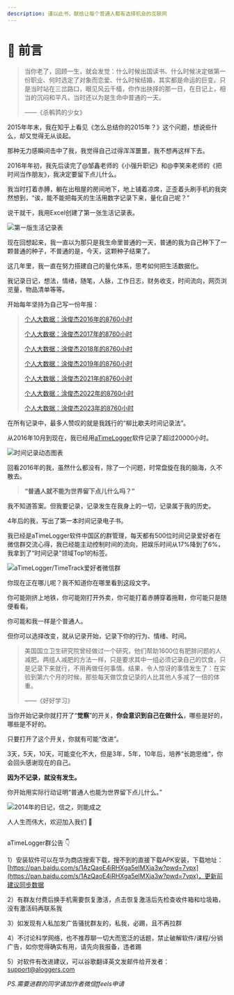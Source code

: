 ```yaml
---
description: 谨以此书，献给让每个普通人都有选择机会的互联网
---
```


# 📖 前言

> 当你老了，回顾一生，就会发觉：什么时候出国读书、什么时候决定做第一份职业、何时选定了对象而恋爱、什么时候结婚，其实都是命运的巨变。只是当时站在三岔路口，眼见风云千樯，你作出抉择的那一日，在日记上，相当的沉闷和平凡，当时还以为是生命中普通的一天。
>
> ——《杀鹌鹑的少女》

2015年年末，我在知乎上看见《怎么总结你的2015年？》这个问题，想说些什么，却又觉得无从谈起。

那种无力感瞬间击中了我，我觉得自己过得浑浑噩噩，我不想再这样下去。

2016年年初，我先后读完了@邹鑫老师的《小强升职记》和@李笑来老师的《把时间当作朋友》，我决定要留下点儿什么。

我当时打着赤膊，躺在出租屋的房间地下，地上铺着凉席，正歪着头刷手机的我突然想到，“诶，能不能把每天的生活用数字记录下来，量化自己呢？”

说干就干，我用Excel创建了第一张生活记录表。

![第一版生活记录表](.gitbook/assets/QQ截图20190808223811.png)

现在回想起来，我一直以为那只是我生命里普通的一天，普通的我为自己种下了一颗普通的种子，不普通的是，今天，这颗种子结果了。

这几年里，我一直在努力搭建自己的量化体系，思考如何把生活数据化。

我记录日记，想法，情绪，随笔，人脉，工作日志，财务收支，时间流向，网页浏览量，物品清单等等。

开始每年坚持为自己写一份年报：

> [个人大数据：涂俊杰2016年的8760小时](https://www.jianshu.com/p/48f17baa5b68)
>
> [个人大数据：涂俊杰2017年的8760小时](https://mp.weixin.qq.com/s?\_\_biz=MzI3MzU5MDA1OQ==\&mid=2247484438\&idx=1\&sn=70dc021c1d0ab16a86625f9bc9677c10\&chksm=eb21b652dc563f44e43d0a3e4a2a360747f39dbca58e717c3a5abaff20fe53c561172c774ca0#rd)
>
> [个人大数据：涂俊杰2018年的8760小时](https://mp.weixin.qq.com/s/QZEl3droA1o3KP1RLooBqA)
>
> [个人大数据：涂俊杰2019年的8760小时](https://mp.weixin.qq.com/s?\_\_biz=MzI3MzU5MDA1OQ==\&mid=2247486123\&idx=1\&sn=1b7f16dd569747991fa2560aab452c4e\&chksm=eb21b8efdc5631f9e1fc4b9266a18b5e6755ba0bdae86d221473d23bc2e6eac7161013c1b55c\&token=1292930385\&lang=zh\_CN#rd)
>
> [个人大数据：涂俊杰2021年的8760小时](https://mp.weixin.qq.com/s/1Ljqp1QG5XXzhwXse5kbOg)
>
> [个人大数据：涂俊杰2022年的8760小时](https://mp.weixin.qq.com/s/phXq\_3Pjs1ifTjN9TWvAhg)
>
> [个人大数据：涂俊杰2023年的8760小时](https://mp.weixin.qq.com/s?\_\_biz=MzI3MzU5MDA1OQ==\&mid=2247488436\&idx=1\&sn=ddfc00a434f4259d561b3ba26d5e2d79\&chksm=eb21a1f0dc5628e64a8c8e6f05c93e7f1f4c52ffbb7fc3125d6e9b694d610faf37639f15c81e\&token=1145682679\&lang=zh\_CN#rd)

在所有记录中，最多人赞叹的就是我践行的“柳比歇夫时间记录法”。

从2016年10月到现在，我已经用[aTimeLogger](http://timetrack.io/)软件记录了超过20000小时。

![时间记录动态图表](.gitbook/assets/TIM图片202003107122158.png)

回看2016年的我，虽然什么都没有，除了一个问题，时常盘旋在我的脑海，久不散去。

> **“普通人就不能为世界留下点儿什么吗？”**

我不知道答案。但我要记录，记录发生在我身上的一切，记录属于我的历史。

4年后的我，写出了第一本时间记录电子书。

我已经是aTimeLogger软件中国区的群管理，每天都有500位时间记录爱好者在微信群交流心得，我已经能主动控制时间的流向，把娱乐时间从17%降到了6%，我拿到了“时间记录”领域Top1的标签。

![aTimeLogger/TimeTrack爱好者微信群](.gitbook/assets/QQ图片20190808233530.jpg)

你现在正在哪儿呢？我不知道你在哪里看到这段文字。

你可能刚挤上地铁，你可能刚打开外卖，你可能打着赤膊穿着拖鞋，你可能只是随便看看。

你可能和我一样是个普通人。

但你可以选择改变，就从记录开始，记录下你的行为、情绪、时间。

> 美国国立卫生研究院曾经做过一个研究，他们帮助1600位有肥胖问题的人减肥。两组人减肥的方法一样，只是要求其中一组必须记录自己的饮食，只是记录下来就行，不用再做任何事情。结果，令人惊讶的事情发生了：在实验到第六个月的时候，那些每天做饮食记录的人比其他人多减了一倍的体重。
>
> ——《好好学习》

当你开始记录你就打开了“**觉察**”的开关，**你会意识到自己在做什么**，哪些是好的，哪些是不好的。

只要打开了这个开关，你就有可能“改进”。

3天，5天，10天，可能变化不大，但是3年，5年，10年后，培养“长跑思维”，你会回头感谢现在的自己。

**因为不记录，就没有发生。**

你开始用实际行动证明“普通人也能为世界留下点儿什么。”

![2014年的日记，信之，则能成之](.gitbook/assets/1565278161\(1\).jpg)

人人生而伟大，欢迎加入我们 🙂

<figure><img src=".gitbook/assets/无标题.png" alt=""><figcaption></figcaption></figure>

aTimeLogger群公告 👇

1）安装软件可以在华为商店搜索下载，搜不到的直接下载APK安装，下载地址：[https://pan.baidu.com/s/1AzQaoE4iRHXga5elMXja3w?pwd=7vpx](https://pan.baidu.com/s/1AzQaoE4iRHXga5elMXja3w?pwd=7vpx)，更新前建议同步数据

2）有群友付费后换手机需要恢复激活，点击恢复激活后先检查收件箱和垃圾箱，没有激活码再联系我

3）如发现有人私加发广告骚扰群友的，私我，必踢，且不再拉群

4）不讨论科学网络，也不推荐聊一切大而宽泛的话题，禁止破解软件/课程/分销广告，如你觉得确实有用，请先向我报备，违者踢

5）对软件有改进建议，可以谷歌翻译英文发邮件给开发者：support@aloggers.com



_PS.需要进群的同学请加作者微信ffeels申请_
